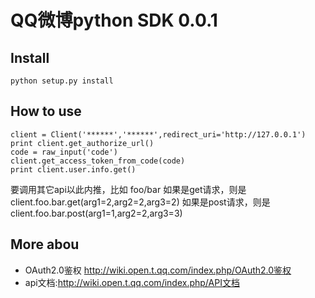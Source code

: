 # QQ微博python SDK 0.0.1

## Install
```
python setup.py install
```
## How to use
```
client = Client('******','******',redirect_uri='http://127.0.0.1')
print client.get_authorize_url()
code = raw_input('code')
client.get_access_token_from_code(code)
print client.user.info.get()
```

要调用其它api以此内推，比如 foo/bar 
如果是get请求，则是 client.foo.bar.get(arg1=2,arg2=2,arg3=2)
如果是post请求，则是client.foo.bar.post(arg1=1,arg2=2,arg3=3)

## More abou
* OAuth2.0鉴权 <http://wiki.open.t.qq.com/index.php/OAuth2.0鉴权>
* api文档:<http://wiki.open.t.qq.com/index.php/API文档>

